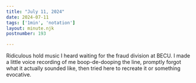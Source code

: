 ```yaml
---
title: "July 11, 2024"
date: 2024-07-11
tags: ['1min', 'notation']
layout: minute.njk
postnumber: 193

---	
```


Ridiculous hold music I heard waiting for the fraud division at BECU. I made a little voice recording of me boop-de-dooping the line, promptly forgot what it actually sounded like, then tried here to recreate it or something evocative. 